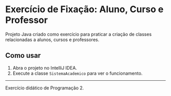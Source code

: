 # Exercício de Fixação: Aluno, Curso e Professor

Projeto Java criado como exercício para praticar a criação de classes relacionadas a alunos, cursos e professores.

## Como usar

1. Abra o projeto no IntelliJ IDEA.
2. Execute a classe `SistemaAcademico` para ver o funcionamento.

---

Exercício didático de Programação 2.

